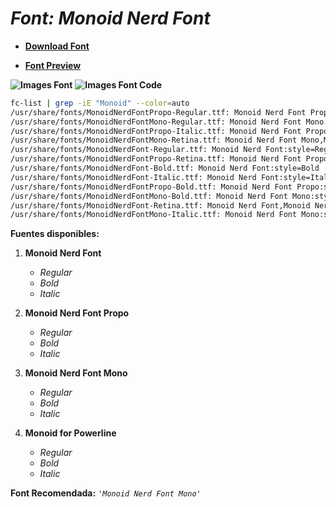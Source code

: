 <!-- Autor: Daniel Benjamin Perez Morales -->
<!-- GitHub: https://github.com/DanielPerezMoralesDev13 -->
<!-- Correo electrónico: danielperezdev@proton.me -->

# ***Font: Monoid Nerd Font***

- **[Download Font](https://github.com/ryanoasis/nerd-fonts/releases/download/v3.2.1/Monoid.zip "https://github.com/ryanoasis/nerd-fonts/releases/download/v3.2.1/Monoid.zip")**

- **[Font Preview](https://www.programmingfonts.org/#monoid "https://www.programmingfonts.org/#monoid")**

**![Images Font](../../Fonts/Monoid%20Nerd%20Font.png "Fonts/Monoid Nerd Font.png")**
**![Images Font Code](../../Font%20Images%20Code/Monoid%20Nerd%20Font%20Code.png "Font Images Code/Monoid Nerd Font Code.png")**

```bash
fc-list | grep -iE "Monoid" --color=auto
/usr/share/fonts/MonoidNerdFontPropo-Regular.ttf: Monoid Nerd Font Propo:style=Regular
/usr/share/fonts/MonoidNerdFontMono-Regular.ttf: Monoid Nerd Font Mono:style=Regular
/usr/share/fonts/MonoidNerdFontPropo-Italic.ttf: Monoid Nerd Font Propo:style=Italic
/usr/share/fonts/MonoidNerdFontMono-Retina.ttf: Monoid Nerd Font Mono,Monoid Nerd Font Mono Retina:style=Retina,Regular
/usr/share/fonts/MonoidNerdFont-Regular.ttf: Monoid Nerd Font:style=Regular
/usr/share/fonts/MonoidNerdFontPropo-Retina.ttf: Monoid Nerd Font Propo,Monoid Nerd Font Propo Retina:style=Retina,Regular
/usr/share/fonts/MonoidNerdFont-Bold.ttf: Monoid Nerd Font:style=Bold
/usr/share/fonts/MonoidNerdFont-Italic.ttf: Monoid Nerd Font:style=Italic
/usr/share/fonts/MonoidNerdFontPropo-Bold.ttf: Monoid Nerd Font Propo:style=Bold
/usr/share/fonts/MonoidNerdFontMono-Bold.ttf: Monoid Nerd Font Mono:style=Bold
/usr/share/fonts/MonoidNerdFont-Retina.ttf: Monoid Nerd Font,Monoid Nerd Font Retina:style=Retina,Regular
/usr/share/fonts/MonoidNerdFontMono-Italic.ttf: Monoid Nerd Font Mono:style=Italic
```

**Fuentes disponibles:**

1. **Monoid Nerd Font**
   - *Regular*
   - *Bold*
   - *Italic*

2. **Monoid Nerd Font Propo**
   - *Regular*
   - *Bold*
   - *Italic*

3. **Monoid Nerd Font Mono**
   - *Regular*
   - *Bold*
   - *Italic*

4. **Monoid for Powerline**
   - *Regular*
   - *Bold*
   - *Italic*

**Font Recomendada:** *`'Monoid Nerd Font Mono'`*
